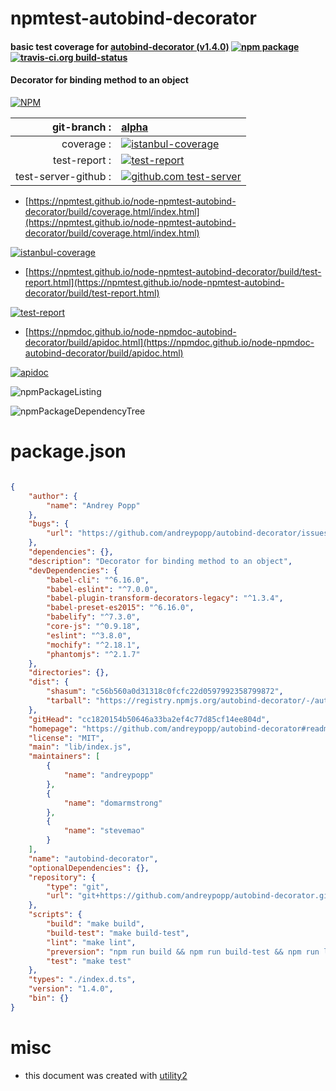 # npmtest-autobind-decorator

#### basic test coverage for  [autobind-decorator (v1.4.0)](https://github.com/andreypopp/autobind-decorator#readme)  [![npm package](https://img.shields.io/npm/v/npmtest-autobind-decorator.svg?style=flat-square)](https://www.npmjs.org/package/npmtest-autobind-decorator) [![travis-ci.org build-status](https://api.travis-ci.org/npmtest/node-npmtest-autobind-decorator.svg)](https://travis-ci.org/npmtest/node-npmtest-autobind-decorator)

#### Decorator for binding method to an object

[![NPM](https://nodei.co/npm/autobind-decorator.png?downloads=true&downloadRank=true&stars=true)](https://www.npmjs.com/package/autobind-decorator)

| git-branch : | [alpha](https://github.com/npmtest/node-npmtest-autobind-decorator/tree/alpha)|
|--:|:--|
| coverage : | [![istanbul-coverage](https://npmtest.github.io/node-npmtest-autobind-decorator/build/coverage.badge.svg)](https://npmtest.github.io/node-npmtest-autobind-decorator/build/coverage.html/index.html)|
| test-report : | [![test-report](https://npmtest.github.io/node-npmtest-autobind-decorator/build/test-report.badge.svg)](https://npmtest.github.io/node-npmtest-autobind-decorator/build/test-report.html)|
| test-server-github : | [![github.com test-server](https://npmtest.github.io/node-npmtest-autobind-decorator/GitHub-Mark-32px.png)](https://npmtest.github.io/node-npmtest-autobind-decorator/build/app/index.html) | | build-artifacts : | [![build-artifacts](https://npmtest.github.io/node-npmtest-autobind-decorator/glyphicons_144_folder_open.png)](https://github.com/npmtest/node-npmtest-autobind-decorator/tree/gh-pages/build)|

- [https://npmtest.github.io/node-npmtest-autobind-decorator/build/coverage.html/index.html](https://npmtest.github.io/node-npmtest-autobind-decorator/build/coverage.html/index.html)

[![istanbul-coverage](https://npmtest.github.io/node-npmtest-autobind-decorator/build/screenCapture.buildCi.browser.%252Ftmp%252Fbuild%252Fcoverage.lib.html.png)](https://npmtest.github.io/node-npmtest-autobind-decorator/build/coverage.html/index.html)

- [https://npmtest.github.io/node-npmtest-autobind-decorator/build/test-report.html](https://npmtest.github.io/node-npmtest-autobind-decorator/build/test-report.html)

[![test-report](https://npmtest.github.io/node-npmtest-autobind-decorator/build/screenCapture.buildCi.browser.%252Ftmp%252Fbuild%252Ftest-report.html.png)](https://npmtest.github.io/node-npmtest-autobind-decorator/build/test-report.html)

- [https://npmdoc.github.io/node-npmdoc-autobind-decorator/build/apidoc.html](https://npmdoc.github.io/node-npmdoc-autobind-decorator/build/apidoc.html)

[![apidoc](https://npmdoc.github.io/node-npmdoc-autobind-decorator/build/screenCapture.buildCi.browser.%252Ftmp%252Fbuild%252Fapidoc.html.png)](https://npmdoc.github.io/node-npmdoc-autobind-decorator/build/apidoc.html)

![npmPackageListing](https://npmtest.github.io/node-npmtest-autobind-decorator/build/screenCapture.npmPackageListing.svg)

![npmPackageDependencyTree](https://npmtest.github.io/node-npmtest-autobind-decorator/build/screenCapture.npmPackageDependencyTree.svg)



# package.json

```json

{
    "author": {
        "name": "Andrey Popp"
    },
    "bugs": {
        "url": "https://github.com/andreypopp/autobind-decorator/issues"
    },
    "dependencies": {},
    "description": "Decorator for binding method to an object",
    "devDependencies": {
        "babel-cli": "^6.16.0",
        "babel-eslint": "^7.0.0",
        "babel-plugin-transform-decorators-legacy": "^1.3.4",
        "babel-preset-es2015": "^6.16.0",
        "babelify": "^7.3.0",
        "core-js": "^0.9.18",
        "eslint": "^3.8.0",
        "mochify": "^2.18.1",
        "phantomjs": "^2.1.7"
    },
    "directories": {},
    "dist": {
        "shasum": "c56b560a0d31318c0fcfc22d0597992358799872",
        "tarball": "https://registry.npmjs.org/autobind-decorator/-/autobind-decorator-1.4.0.tgz"
    },
    "gitHead": "cc1820154b50646a33ba2ef4c77d85cf14ee804d",
    "homepage": "https://github.com/andreypopp/autobind-decorator#readme",
    "license": "MIT",
    "main": "lib/index.js",
    "maintainers": [
        {
            "name": "andreypopp"
        },
        {
            "name": "domarmstrong"
        },
        {
            "name": "stevemao"
        }
    ],
    "name": "autobind-decorator",
    "optionalDependencies": {},
    "repository": {
        "type": "git",
        "url": "git+https://github.com/andreypopp/autobind-decorator.git"
    },
    "scripts": {
        "build": "make build",
        "build-test": "make build-test",
        "lint": "make lint",
        "preversion": "npm run build && npm run build-test && npm run lint && npm run test",
        "test": "make test"
    },
    "types": "./index.d.ts",
    "version": "1.4.0",
    "bin": {}
}
```



# misc
- this document was created with [utility2](https://github.com/kaizhu256/node-utility2)
